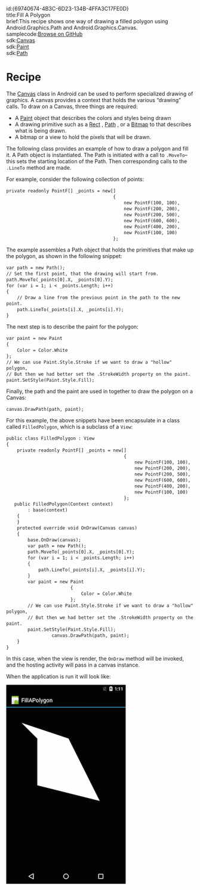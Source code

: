 id:{69740674-4B3C-6D23-134B-4FFA3C17FE0D}  
title:Fill A Polygon  
brief:This recipe shows one way of drawing a filled polygon using Android.Graphics.Path and Android.Graphics.Canvas.  
samplecode:[Browse on GitHub](https://github.com/xamarin/recipes/tree/master/android/other_ux/drawing/fill_a_polygon)  
sdk:[Canvas](http://developer.android.com/reference/android/graphics/Canvas.html)  
sdk:[Paint](http://developer.android.com/reference/android/graphics/Paint.html)  
sdk:[Path](http://developer.android.com/reference/android/graphics/Path.html)  

<a name="Recipe" class="injected"></a>


# Recipe

The [Canvas](http://developer.android.com/reference/android/graphics/Canvas.html) class in Android can be used to perform specialized drawing
of graphics. A canvas provides a context that holds the various “drawing”
calls. To draw on a Canvas, three things are required:

-  A  [Paint](http://developer.android.com/reference/android/graphics/Paint.html) object that describes the colors and styles being drawn
-  A drawing primitive such as a  [Rect](http://developer.android.com/reference/android/graphics/Rect.html) ,  [Path](http://developer.android.com/reference/android/graphics/Path.html) , or a  [Bitmap](http://developer.android.com/reference/android/graphics/Bitmap.html) to that describes what is being drawn.
-  A bitmap or a view to hold the pixels that will be drawn.


The following class provides an example of how to draw a polygon and fill it.
A Path object is instantiated. The Path is initiated with a call to `.MoveTo`–
this sets the starting location of the Path. Then corresponding calls to the
`.LineTo` method are made.

For example, consider the following collection of points:

```
private readonly PointF[] _points = new[]
                                        {
                                            new PointF(100, 100),
                                            new PointF(200, 200),
                                            new PointF(200, 500),
                                            new PointF(600, 600),
                                            new PointF(400, 200),
                                            new PointF(100, 100)
                                        };
```

The example assembles a Path object that holds the primitives that make up
the polygon, as shown in the following snippet:

```
var path = new Path();
// Set the first point, that the drawing will start from.
path.MoveTo(_points[0].X, _points[0].Y);
for (var i = 1; i < _points.Length; i++)
{
    // Draw a line from the previous point in the path to the new point.
    path.LineTo(_points[i].X, _points[i].Y);
}
```

The next step is to describe the paint for the polygon:

```
var paint = new Paint
{
    Color = Color.White
};
// We can use Paint.Style.Stroke if we want to draw a "hollow" polygon,
// But then we had better set the .StrokeWidth property on the paint.
paint.SetStyle(Paint.Style.Fill);
```

Finally, the path and the paint are used in together to draw the polygon on a
Canvas:

```
canvas.DrawPath(path, paint);
```

For this example, the above snippets have been encapsulate in a class called
`FilledPolygon`, which is a subclass of a `View`:

```
public class FilledPolygon : View
{
    private readonly PointF[] _points = new[]
                                            {
                                                new PointF(100, 100),
                                                new PointF(200, 200),
                                                new PointF(200, 500),
                                                new PointF(600, 600),
                                                new PointF(400, 200),
                                                new PointF(100, 100)
                                            };
   public FilledPolygon(Context context)
        : base(context)
    {
    }
    protected override void OnDraw(Canvas canvas)
    {
        base.OnDraw(canvas);
        var path = new Path();
        path.MoveTo(_points[0].X, _points[0].Y);
        for (var i = 1; i < _points.Length; i++)
        {
            path.LineTo(_points[i].X, _points[i].Y);
        }
        var paint = new Paint
                        {
                            Color = Color.White
                        };
        // We can use Paint.Style.Stroke if we want to draw a "hollow" polygon,
        // But then we had better set the .StrokeWidth property on the paint.
        paint.SetStyle(Paint.Style.Fill);
                 canvas.DrawPath(path, paint);
    }
}
```

In this case, when the view is render, the `OnDraw` method will be invoked, and
the hosting activity will pass in a canvas instance.

When the application is run it will look like:

 [ ![](Images/image1.png)](Images/image1.png)
